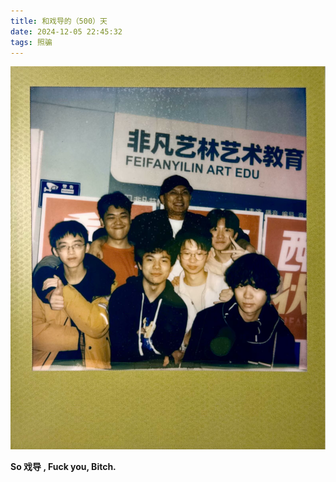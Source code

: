 ```yaml
---
title: 和戏导的（500）天
date: 2024-12-05 22:45:32
tags: 照骗
---
```

![1755798197416](images/和戏导的（500）天/1755798197416.png)


**So 戏导 , Fuck you, Bitch.**
